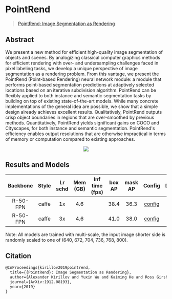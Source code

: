 # PointRend

> [PointRend: Image Segmentation as Rendering](https://arxiv.org/abs/1912.08193)

<!-- [ALGORITHM] -->

## Abstract

We present a new method for efficient high-quality image segmentation of objects and scenes. By analogizing classical computer graphics methods for efficient rendering with over- and undersampling challenges faced in pixel labeling tasks, we develop a unique perspective of image segmentation as a rendering problem. From this vantage, we present the PointRend (Point-based Rendering) neural network module: a module that performs point-based segmentation predictions at adaptively selected locations based on an iterative subdivision algorithm. PointRend can be flexibly applied to both instance and semantic segmentation tasks by building on top of existing state-of-the-art models. While many concrete implementations of the general idea are possible, we show that a simple design already achieves excellent results. Qualitatively, PointRend outputs crisp object boundaries in regions that are over-smoothed by previous methods. Quantitatively, PointRend yields significant gains on COCO and Cityscapes, for both instance and semantic segmentation. PointRend's efficiency enables output resolutions that are otherwise impractical in terms of memory or computation compared to existing approaches.

<div align=center>
<img src="https://user-images.githubusercontent.com/40661020/143970097-d38b6801-d3c8-468f-b8b0-639be3689907.png"/>
</div>

## Results and Models

| Backbone | Style | Lr schd | Mem (GB) | Inf time (fps) | box AP | mask AP |                                                             Config                                                             |                                                                                                                                                                      Download                                                                                                                                                                      |
| :------: | :---: | :-----: | :------: | :------------: | :----: | :-----: | :----------------------------------------------------------------------------------------------------------------------------: | :------------------------------------------------------------------------------------------------------------------------------------------------------------------------------------------------------------------------------------------------------------------------------------------------------------------------------------------------: |
| R-50-FPN | caffe |   1x    |   4.6    |                |  38.4  |  36.3   | [config](https://github.com/open-mmlab/mmdetection/tree/master/configs/point_rend/point_rend_r50_caffe_fpn_mstrain_1x_coco.py) | [model](https://download.openmmlab.com/mmdetection/v2.0/point_rend/point_rend_r50_caffe_fpn_mstrain_1x_coco/point_rend_r50_caffe_fpn_mstrain_1x_coco-1bcb5fb4.pth) \| [log](https://download.openmmlab.com/mmdetection/v2.0/point_rend/point_rend_r50_caffe_fpn_mstrain_1x_coco/point_rend_r50_caffe_fpn_mstrain_1x_coco_20200612_161407.log.json) |
| R-50-FPN | caffe |   3x    |   4.6    |                |  41.0  |  38.0   | [config](https://github.com/open-mmlab/mmdetection/tree/master/configs/point_rend/point_rend_r50_caffe_fpn_mstrain_3x_coco.py) | [model](https://download.openmmlab.com/mmdetection/v2.0/point_rend/point_rend_r50_caffe_fpn_mstrain_3x_coco/point_rend_r50_caffe_fpn_mstrain_3x_coco-e0ebb6b7.pth) \| [log](https://download.openmmlab.com/mmdetection/v2.0/point_rend/point_rend_r50_caffe_fpn_mstrain_3x_coco/point_rend_r50_caffe_fpn_mstrain_3x_coco_20200614_002632.log.json) |

Note: All models are trained with multi-scale, the input image shorter side is randomly scaled to one of (640, 672, 704, 736, 768, 800).

## Citation

```latex
@InProceedings{kirillov2019pointrend,
  title={{PointRend}: Image Segmentation as Rendering},
  author={Alexander Kirillov and Yuxin Wu and Kaiming He and Ross Girshick},
  journal={ArXiv:1912.08193},
  year={2019}
}
```
